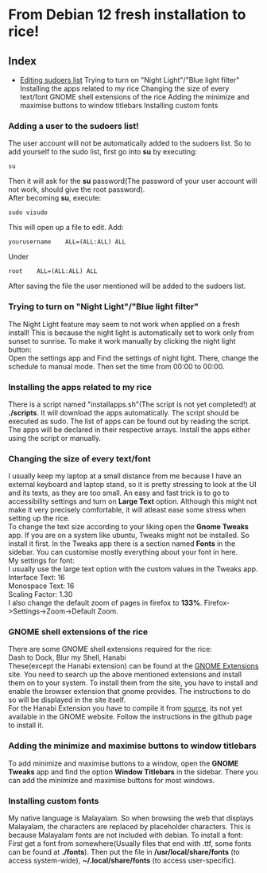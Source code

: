 # From Debian 12 fresh installation to rice!

## Index
 - [Editing sudoers list](#adding-a-user-to-the-sudoers-list)
Trying to turn on "Night Light"/"Blue light filter"
Installing the apps related to my rice
Changing the size of every text/font
GNOME shell extensions of the rice
Adding the minimize and maximise buttons to window titlebars
Installing custom fonts

### Adding a user to the sudoers list!
The user account will not be automatically added to the sudoers list. So to add yourself to the sudo list, first go into **su** by executing:
```
su
```
Then it will ask for the **su** password(The password of your user account will not work, should give the root password).\
After becoming **su**, execute:
```
sudo visudo
```
This will open up a file to edit. Add:
```
yourusername    ALL=(ALL:ALL) ALL
```
Under
```
root    ALL=(ALL:ALL) ALL
```

After saving the file the user mentioned will be added to the sudoers list.

### Trying to turn on "Night Light"/"Blue light filter"
The Night Light feature may seem to not work when applied on a fresh install! This is because the night light is automatically set to work only from sunset to sunrise. To make it work manually by clicking the night light button:\
	Open the settings app and Find the settings of night light. There, change the schedule to manual mode. Then set the time from 00:00 to 00:00.

### Installing the apps related to my rice
There is a script named "installapps.sh"(The script is not yet completed!) at **./scripts**. It will download the apps automatically. The script should be executed as sudo. The list of apps can be found out by reading the script. The apps will be declared in their respective arrays. Install the apps either using the script or manually.

### Changing the size of every text/font
I usually keep my laptop at a small distance from me because I have an external keyboard and laptop stand, so it is pretty stressing to look at the UI and its texts, as they are too small. An easy and fast trick is to go to accessibility settings and turn on **Large Text** option. Although this might not make it very precisely comfortable, it will atleast ease some stress when setting up the rice.\
To change the text size according to your liking open the **Gnome Tweaks** app. If you are on a system like ubuntu, Tweaks might not be installed. So install it first. In the Tweaks app there is a section named **Fonts** in the sidebar. You can customise mostly everything about your font in here.\
My settings for font:\
I usually use the large text option with the custom values in the Tweaks app.\
Interface Text: 16\
Monospace Text: 16\
Scaling Factor: 1.30\
I also change the default zoom of pages in firefox to **133%**. Firefox->Settings->Zoom->Default Zoom.

### GNOME shell extensions of the rice
There are some GNOME shell extensions required for the rice:\
Dash to Dock, Blur my Shell, Hanabi\
These(except the Hanabi extension) can be found at the [GNOME Extensions](https://extensions.gnome.org/) site. You need to search up the above mentioned extensions and install them on to your system. To install them from the site, you have to install and enable the browser extension that gnome provides. The instructions to do so will be displayed in the site itself.\
For the Hanabi Extension you have to compile it from [source](https://github.com/jeffshee/gnome-ext-hanabi), its not yet available in the GNOME website. Follow the instructions in the github page to install it.

### Adding the minimize and maximise buttons to window titlebars
To add minimize and maximise buttons to a window, open the **GNOME Tweaks** app and find the option **Window Titlebars** in the sidebar. There you can add the minimize and maximise buttons for most windows.

### Installing custom fonts
My native language is Malayalam. So when browsing the web that displays Malayalam, the characters are replaced by placeholder characters. This is because Malayalam fonts are not included with debian. To install a font:\
First get a font from somewhere(Usually files that end with .ttf, some fonts can be found at **./fonts**). Then put the file in **/usr/local/share/fonts** (to access system-wide), **~/.local/share/fonts** (to access user-specific).


